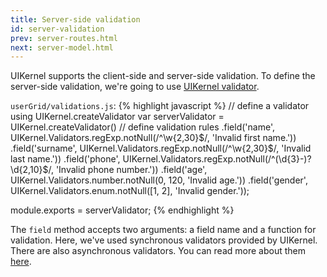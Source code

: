 ```yaml
---
title: Server-side validation
id: server-validation
prev: server-routes.html
next: server-model.html
---
```


UIKernel supports the client-side and server-side validation.
To define the server-side validation, we're going to use [UIKernel validator](/docs/validator.html).

`userGrid/validations.js`:
{% highlight javascript %}
// define a validator using UIKernel.createValidator
  var serverValidator = UIKernel.createValidator()
      // define validation rules
     .field('name', UIKernel.Validators.regExp.notNull(/^\w{2,30}$/, 'Invalid first name.'))
     .field('surname', UIKernel.Validators.regExp.notNull(/^\w{2,30}$/, 'Invalid last name.'))
     .field('phone', UIKernel.Validators.regExp.notNull(/^(\d{3}-)?\d{2,10}$/, 'Invalid phone number.'))
     .field('age', UIKernel.Validators.number.notNull(0, 120, 'Invalid age.'))
     .field('gender', UIKernel.Validators.enum.notNull([1, 2], 'Invalid gender.'));

  module.exports = serverValidator;
{% endhighlight %}

The `field` method accepts two arguments: a field name and a function for validation. Here, we've used
synchronous validators provided by UIKernel. There are also asynchronous validators.
You can read more about them [here](/docs/validator.html).
